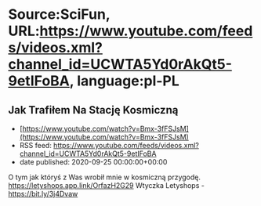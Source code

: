 # Source:SciFun, URL:https://www.youtube.com/feeds/videos.xml?channel_id=UCWTA5Yd0rAkQt5-9etIFoBA, language:pl-PL

## Jak Trafiłem Na Stację Kosmiczną
 - [https://www.youtube.com/watch?v=Bmx-3fFSJsM](https://www.youtube.com/watch?v=Bmx-3fFSJsM)
 - RSS feed: https://www.youtube.com/feeds/videos.xml?channel_id=UCWTA5Yd0rAkQt5-9etIFoBA
 - date published: 2020-09-25 00:00:00+00:00

O tym jak któryś z Was wrobił mnie w kosmiczną przygodę.
https://letyshops.app.link/OrfazH2G29
Wtyczka Letyshops - https://bit.ly/3j4Dvaw


